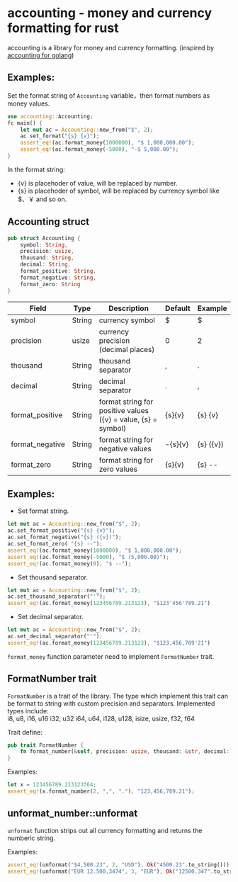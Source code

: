 # accounting - money and currency formatting for rust

accounting is a library for money and currency formatting. (inspired by [accounting for golang](https://github.com/leekchan/accounting))


## Examples: 
Set the format string of `Accounting` variable，then format numbers as money values.
```Rust
use accounting::Accounting;
fc main() {
    let mut ac = Accounting::new_from("$", 2);
	ac.set_format("{s} {v}");
	assert_eq!(ac.format_money(1000000), "$ 1,000,000.00");
    assert_eq!(ac.format_money(-5000), "-$ 5,000.00");
}
```
In the format string:
- {v} is placehoder of value, will be replaced by number.  
- {s} is placehoder of symbol, will be replaced by currency symbol like $、￥ and so on.


## Accounting struct

```rust
pub struct Accounting {
	symbol: String,
	precision: usize,  
	thousand: String,
	decimal: String, 
	format_positive: String,
	format_negative: String,
	format_zero: String
}
```

 
| Field | Type | Description | Default | Example |
| ------------- | ------------- | ------------- | ------------- | ------------- |
| symbol          | String | currency symbol |  $ | $ |
| precision       | usize  | currency precision (decimal places) | 0 | 2 |
| thousand        | String | thousand separator | , | . |
| decimal         | String | decimal separator | . | , |
| format_positive | String | format string for positive values ({v} = value, {s} = symbol) | {s}{v} | {s} {v} |
| format_negative | String | format string for negative values | -{s}{v} | {s} ({v}) |
| format_zero     | String | format string for zero values | {s}{v} | {s} -- |


## Examples: 
- Set format string.
```rust
let mut ac = Accounting::new_from("$", 2);
ac.set_format_positive("{s} {v}");
ac.set_format_negative("{s} ({v})");
ac.set_format_zero( "{s} --");
assert_eq!(ac.format_money(1000000), "$ 1,000,000.00");
assert_eq!(ac.format_money(-5000), "$ (5,000.00)");
assert_eq!(ac.format_money(0), "$ --");
```
- Set thousand separator.
```rust
let mut ac = Accounting::new_from("$", 2);
ac.set_thousand_separator("'");
assert_eq!(ac.format_money(123456789.213123), "$123'456'789.21")
```

- Set decimal separator.
```rust
let mut ac = Accounting::new_from("$", 2);
ac.set_decimal_separator("'");
assert_eq!(ac.format_money(123456789.213123), "$123,456,789'21")
```
 
`format_money` function parameter need to implement `FormatNumber` trait.


## FormatNumber trait
`FormatNumber` is a trait of the library.
The type which implement this trait can be format to string with custom precision and separators. Implemented types include:   
i8, u8, i16, u16 i32, u32 i64, u64, i128, u128, isize, usize, f32, f64

Trait define:
```rust
pub trait FormatNumber {
    fn format_number(&self, precision: usize, thousand: &str, decimal: &str) -> String;
}
```

Examples:

```rust
let x = 123456789.213123f64;
assert_eq!(x.format_number(2, ",", "."), "123,456,789.21");
```



## unformat_number::unformat
`unformat` function strips out all currency formatting and returns the numberic string.

Examples:

```rust
assert_eq!(unformat("$4,500.23", 2, "USD"), Ok("4500.23".to_string()));
assert_eq!(unformat("EUR 12.500,3474", 3, "EUR"), Ok("12500.347".to_string()));
```

